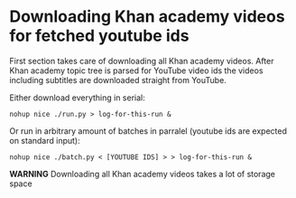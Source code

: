 # Downloading Khan academy videos for fetched youtube ids

First section takes care of downloading all Khan academy videos.
After Khan academy topic tree is parsed for YouTube video ids
the videos including subtitles are downloaded straight from YouTube.

Either download everything in serial:
```
nohup nice ./run.py > log-for-this-run &
```

Or run in arbitrary amount of batches in parralel (youtube ids are expected on standard input):
```
nohup nice ./batch.py < [YOUTUBE IDS] > > log-for-this-run &
```

**WARNING**
Downloading all Khan academy videos takes a lot of storage space
